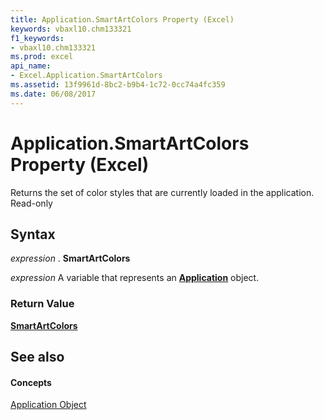 ```yaml
---
title: Application.SmartArtColors Property (Excel)
keywords: vbaxl10.chm133321
f1_keywords:
- vbaxl10.chm133321
ms.prod: excel
api_name:
- Excel.Application.SmartArtColors
ms.assetid: 13f9961d-8bc2-b9b4-1c72-0cc74a4fc359
ms.date: 06/08/2017
---
```



# Application.SmartArtColors Property (Excel)

Returns the set of color styles that are currently loaded in the application. Read-only


## Syntax

 _expression_ . **SmartArtColors**

 _expression_ A variable that represents an **[Application](Excel.Application(objec).md)** object.


### Return Value

 **[SmartArtColors](http://msdn.microsoft.com/library/a1929517-b1fb-c6fe-b6db-03f7ef1ef894%28Office.15%29.aspx)**


## See also


#### Concepts


[Application Object](Excel.Application(objec).md)

